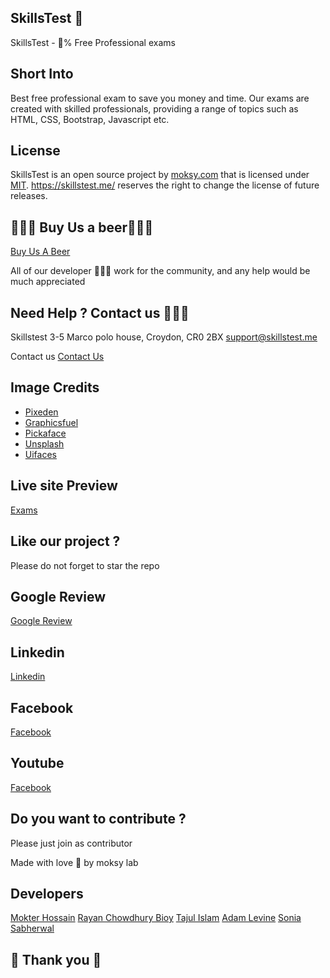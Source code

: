 ## SkillsTest 👋
SkillsTest - 💯% Free Professional exams 

## Short Into 
Best free professional exam to save you money and time. Our exams are created with skilled professionals, providing a range of topics such as HTML, CSS, Bootstrap, Javascript etc.



## License 

SkillsTest is an open source project by [moksy.com](https://skillstest.me/) that is licensed under [MIT](https://opensource.org/licenses/MIT).
https://skillstest.me/ reserves the right to change the license of future releases.

## 🍺🍺🍺 Buy Us a beer🍺🍺🍺
[Buy Us A Beer](https://www.paypal.com/donate/?hosted_button_id=Q279LEZ5BAWBY)

All of our developer 🙇🙇🙇 work for the community, and any help would be much appreciated 


## Need Help ? Contact us 🙋🙋🙋
Skillstest 
3-5 Marco polo house, Croydon, CR0 2BX
support@skillstest.me


Contact us 
[Contact Us](https://skillstest.me/contact-us.php)

## Image Credits

- [Pixeden](http://www.pixeden.com/psd-web-elements/flat-responsive-showcase-psd)
- [Graphicsfuel](https://www.graphicsfuel.com/2013/02/13-high-resolution-blur-backgrounds/)
- [Pickaface](https://pickaface.net/)
- [Unsplash](https://unsplash.com/)
- [Uifaces](http://uifaces.com/)


## Live site Preview 

[Exams](https://skillstest.me)


## Like our project ? 
   Please do not forget to star the repo 

## Google Review 
[Google Review](https://g.page/r/CWIjjM1wv6tFEB0/review)


## Linkedin 
[Linkedin](https://www.linkedin.com/company/skillstest/)


## Facebook 
[Facebook](https://www.facebook.com/skillstest)



## Youtube 
[Facebook](https://www.youtube.com/channel/UCTXQx-lXRoOeGy9b-B0RXMg)


## Do you want to contribute ? 
Please just join as contributor 

Made with love 🧡 by moksy lab 

## Developers 
[Mokter Hossain](https://www.linkedin.com/in/mr-mokter/)
[Rayan Chowdhury Bioy](https://www.linkedin.com/in/rayhan-chowdhury-bijoy-b787ab224/)
[Tajul Islam](#)
[Adam Levine](#)
[Sonia Sabherwal](https://www.linkedin.com/in/sonia-sabherwal-28154b45/)


## 🙏 Thank you 🙏
